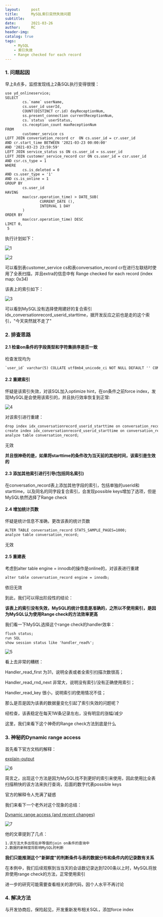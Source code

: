 ```yaml
---
layout:     post
title:      MySQL索引突然失效问题
subtitle:  	
date:       2021-03-26
author:     RC
header-img: 
catalog: true
tags:
    - MySQL
    - 索引失效
    - Range checked for each record
---
```


### 1. 问题起因

早上8点多，监控发现线上2条SQL执行变得很慢：

```html
use yd_onlineservice;
SELECT
        cs.`name` userName,
        cs.user_id userId,
        COUNT(DISTINCT cr.id) dayReceptionNum,
        ss.present_connection currentReceptionNum,
        cs.`status` userStatus,
        cs.reception_count maxReceptionNum
FROM
        customer_service cs
LEFT JOIN conversation_record cr  ON cs.user_id = cr.user_id 
AND cr.start_time BETWEEN '2021-03-23 00:00:00'
AND '2021-03-23 23:59:59'
LEFT JOIN service_status ss ON cs.user_id = ss.user_id
LEFT JOIN customer_service_record csr ON cs.user_id = csr.user_id
AND csr.cs_type = 1
WHERE
        cs.is_deleted = 0
AND cs.user_type = '1'
AND cs.is_online = 1
GROUP BY
        cs.user_id
HAVING
        max(csr.operation_time) > DATE_SUB(
                CURRENT_DATE (),
                INTERVAL 1 DAY
        )
ORDER BY
        max(csr.operation_time) DESC
LIMIT 0,
 5
```

执行计划如下：

![1](https://i.postimg.cc/7Yv8DV2s/1616478325787.png)

![2](https://i.postimg.cc/9fQs1g6M/Screenshot-1.png)

可以看到表customer_service cs和表conversation_record cr在进行左联结时使用了全表扫描，并且extra的信息中有 Range checked for each record (index map: 0x34)

该表上的索引如下：

![3](https://i.postimg.cc/R0hbw6tJ/4.png)

可以看到MySQL没有选择使用建好的复合索引idx_conversationrecord_userid_starttime，据开发反应之前也是走的这个索引，"今天突然就不走了"

### 2. 排查思路

#### 2.1 检查on条件的字段类型和字符集排序是否一致

检查发现均为

```html
`user_id` varchar(5) COLLATE utf8mb4_unicode_ci NOT NULL DEFAULT '' COMMENT '客服工号'
```

#### 2.2 重建索引

怀疑是该索引失效，对该SQL加入optimize hint，在on条件之前force index，发现MySQL是会使用该索引的，并且执行效率恢复到正常:

![4](https://i.postimg.cc/rwQPdCDL/Screenshot-2.png)

对该索引进行重建：

```html
drop index idx_conversationrecord_userid_starttime on conversation_record;
create index idx_conversationrecord_userid_starttime on conversation_record(userid, starttime);
analyze table conversation_record;
```

无效

**并且很神奇的是，如果将starttime的条件改为当天前的其他时间，该索引是生效的**

#### 2.3 添加其他索引进行引导(包括同名索引)

在conversation_record表上添加其他字段的索引，包括单独的userid和starttime，以及同名的同字段复合索引，会发现possible keys增加了选项，但是MySQL依然选择了Range check

#### 2.4 增加统计页数

怀疑是统计信息不准确，更改该表的统计页数

```html
ALTER TABLE conversation_record STATS_SAMPLE_PAGES=1000;
analyze table conversation_record;
```

无效

#### 2.5 重建表

考虑到alter table engine = innodb的操作是online的，对该表进行重建

```html
alter table conversation_record engine = innodb;
```

依旧无效

到此，我们可以得出阶段性的结论：

**该表上的索引没有失效，MySQL的统计信息是准确的，之所以不使用索引，是因为MySQL认为使用Range check的方法效率更高**

我们看一下MySQL选择这个range check的handler效率：

```html
flush status;
run SQL
show session status like 'handler_read%';
```

![5](https://i.postimg.cc/mg5KXyBy/5.png)

看上去非常的糟糕：

Handler_read_first 为31，说明全表或者全索引扫描次数很高；

Handler_read_rnd_next 非常大，说明没有索引/没有正确使用索引；

Handler_read_key 很小，说明索引的使用情况不佳；

那么是否是因为该表的数据量变化引起了索引失效的问题呢？

经检查，该表稳定在每天1W条记录左右，没有明显的涨幅/减少

这里，我们来看下这个神奇的Range check方法到底是什么

### 3. 神秘的Dynamic range access

首先看下官方文档的解释：

[explain-output](https://dev.mysql.com/doc/refman/8.0/en/explain-output.html)

![6](https://i.postimg.cc/PJyRmmSZ/6.png)

简言之，出现这个方法是因为MySQL找不到更好的索引来使用，因此使用比全表扫描稍快的该方法来执行查询，后面的数字代表possible keys

官方的解释令人充满了疑惑

我们来看下一个老外对这个现象的总结：

[Dynamic range access (and recent changes)](https://mysqlserverteam.com/dynamic-range-access-and-recent-changes/)

![7](https://i.postimg.cc/7Yv8DV2s/1616478325787.png)

他的文章提到了几点：

```html
1.该方法大多出现在非等值的join on条件的查询中
2.数据的新鲜度将影响MySQL的判断
```

**我们只能推测这个"新鲜度"的判断条件与表的数据分布和条件内的记录数有关系**

在本例中，我们后续观察到当当天的会话数记录达到1200条以上时，MySQL将放弃使用range check的方法，正常使用索引

进一步的研究可能需要查看相关的源代码，因个人水平不再讨论

### 4. 解决方法

与开发协商后，保险起见，开发重新发布相关SQL，添加force index





